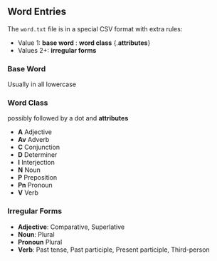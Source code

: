 ## Word Entries

The `word.txt` file is in a special CSV format with extra rules:

* Value 1: **base word** : **word class** {.**attributes**}
* Values 2+: **irregular forms**

### Base Word

Usually in all lowercase

### Word Class

possibly followed by a dot and **attributes**

* __A__ Adjective
* __Av__ Adverb
* __C__ Conjunction
* __D__ Determiner
* __I__ Interjection
* __N__ Noun
* __P__ Preposition
* __Pn__ Pronoun
* __V__ Verb

### Irregular Forms

- **Adjective**: Comparative, Superlative
- **Noun**: Plural
- **Pronoun** Plural
- **Verb**: Past tense, Past participle, Present participle, Third-person
